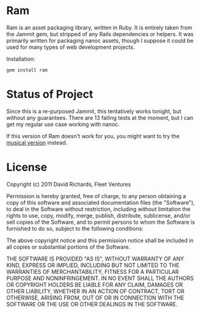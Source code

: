 Ram
===

Ram is an asset packaging library, written in Ruby.  It is entirely taken from the Jammit gem, but stripped of any Rails dependencies or helpers.  It was primarily written for packaging nanoc assets, though I suppose it could be used for many types of web development projects.

Installation:
  
    gem install ram
    
Status of Project
=================

Since this is a re-purposed Jammit, this tentatively works tonight, but without any guarantees.  There are 13 failing tests at the moment, but I can get my regular use case working with nanoc.  

If this version of Ram doesn't work for you, you might want to try the [musical version](http://www.youtube.com/watch?v=lpGtqeMH4Rs&feature=youtu.be) instead.

License
=======

Copyright (c) 2011 David Richards, Fleet Ventures

Permission is hereby granted, free of charge, to any person
obtaining a copy of this software and associated documentation
files (the "Software"), to deal in the Software without
restriction, including without limitation the rights to use,
copy, modify, merge, publish, distribute, sublicense, and/or sell
copies of the Software, and to permit persons to whom the
Software is furnished to do so, subject to the following
conditions:

The above copyright notice and this permission notice shall be
included in all copies or substantial portions of the Software.

THE SOFTWARE IS PROVIDED "AS IS", WITHOUT WARRANTY OF ANY KIND,
EXPRESS OR IMPLIED, INCLUDING BUT NOT LIMITED TO THE WARRANTIES
OF MERCHANTABILITY, FITNESS FOR A PARTICULAR PURPOSE AND
NONINFRINGEMENT. IN NO EVENT SHALL THE AUTHORS OR COPYRIGHT
HOLDERS BE LIABLE FOR ANY CLAIM, DAMAGES OR OTHER LIABILITY,
WHETHER IN AN ACTION OF CONTRACT, TORT OR OTHERWISE, ARISING
FROM, OUT OF OR IN CONNECTION WITH THE SOFTWARE OR THE USE OR
OTHER DEALINGS IN THE SOFTWARE.